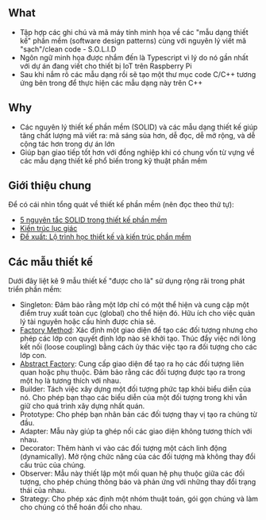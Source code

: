 ## What

- Tập hợp các ghi chú và mã máy tính minh họa về các "mẫu dạng thiết kế" phần mềm (software design patterns) cùng với nguyên lý viết mã "sạch"/clean code - S.O.L.I.D
- Ngôn ngữ minh họa được nhắm đến là Typescript vì lý do nó gần nhất với dự án đang viết cho thiết bị IoT trên Raspberry Pi
- Sau khi nắm rõ các mẫu dạng rồi sẽ tạo một thư mục code C/C++ tương ứng bên trong để thực hiện các mẫu dạng này trên C++

## Why

- Các nguyên lý thiết kế phần mềm (SOLID) và các mẫu dạng thiết kế giúp tăng chất lượng mã viết ra: mã sáng sủa hơn, dễ đọc, dễ mở rộng, và dễ cộng tác hơn trong dự án lớn
- Giúp bạn giao tiếp tốt hơn với đồng nghiệp khi có chung vốn từ vựng về các mẫu dạng thiết kế phổ biến trong kỹ thuật phần mềm

## Giới thiệu chung

Để có cái nhìn tổng quát về thiết kế phần mềm (nên đọc theo thứ tự):

- [5 nguyên tắc SOLID trong thiết kế phần mềm](./SOLID_TS.md)
- [Kiến trúc lục giác](./Hexagonal_Architecture.md)
- [Đề xuất: Lộ trình học thiết kế và kiến trúc phần mềm](./Softwave_Design_Architecture_Roadmap.md)

## Các mẫu thiết kế

Dưới đây liệt kê 9 mẫu thiết kế "được cho là" sử dụng rộng rãi trong phát triển phần mềm:

- Singleton: Đảm bảo rằng một lớp chỉ có một thể hiện và cung cập một điểm truy xuất toàn cục (global) cho thể hiện đó. Hữu ích cho việc quản lý tài nguyên hoặc cấu hình được chia sẻ.
- [Factory Method](./Factory_Method.md): Xác định một giao diện để tạo các đối tượng nhưng cho phép các lớp con quyết định lớp nào sẽ khởi tạo. Thúc đẩy việc nới lỏng kết nối (loose coupling) bằng cách ủy thác việc tạo ra đối tượng cho các lớp con.
- [Abstract Factory](./Abstract_Factory.md): Cung cấp giao diện để tạo ra họ các đối tượng liên quan hoặc phụ thuộc. Đảm bảo rằng các đối tượng được tạo ra trong một họ là tương thích với nhau.
- Builder: Tách việc xây dựng một đối tượng phức tạp khỏi biểu diễn của nó. Cho phép bạn thạo các biểu diễn của một đối tượng trong khi vẫn giữ cho quá trình xây dựng nhất quán.
- Prototype: Cho phép bạn nhân bản các đối tượng thay vị tạo ra chúng từ đầu.
- Adapter: Mẫu này giúp ta ghép nối các giao diện không tương thích với nhau.
- Decorator: Thêm hành vi vào các đối tượng một cách linh động (dynamically). Mở rộng chức năng của các đối tượng mà không thay đổi cấu trúc của chúng.
- Observer: Mẫu này thiết lập một mối quan hệ phụ thuộc giữa các đối tượng, cho phép chúng thông báo và phản ứng với những thay đổi trạng thái của nhau.
- Strategy: Cho phép xác định một nhóm thuật toán, gói gọn chúng và làm cho chúng có thể hoán đổi cho nhau.
